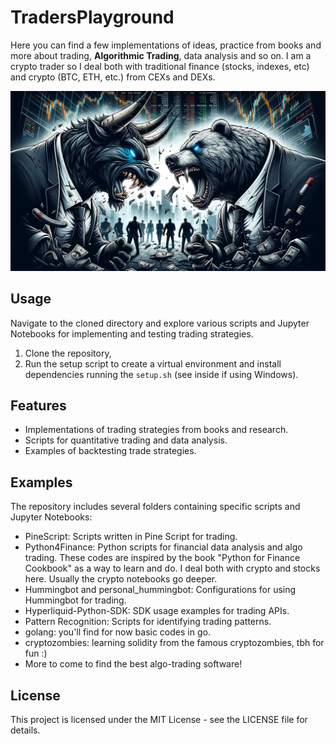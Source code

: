 # TradersPlayground
Here you can find a few implementations of ideas, practice from books and more about trading, **Algorithmic Trading**, data analysis and so on.
I am a crypto trader so I deal both with traditional finance (stocks, indexes, etc) and crypto (BTC, ETH, etc.) from CEXs and DEXs.

![Image1](_images/bullvsbear.webp)

## Usage
Navigate to the cloned directory and explore various scripts and Jupyter Notebooks for implementing and testing trading strategies. 
1. Clone the repository, 
2. Run the setup script to create a virtual environment and install dependencies running the ``setup.sh`` (see inside if using Windows).

## Features
- Implementations of trading strategies from books and research.
- Scripts for quantitative trading and data analysis.
- Examples of backtesting trade strategies.

## Examples
The repository includes several folders containing specific scripts and Jupyter Notebooks:
- PineScript: Scripts written in Pine Script for trading.
- Python4Finance: Python scripts for financial data analysis and algo trading. These codes are inspired by the book "Python for Finance Cookbook" as a way to learn and do. I deal both with crypto and stocks here. Usually the crypto notebooks go deeper.
- Hummingbot and personal_hummingbot: Configurations for using Hummingbot for trading.
- Hyperliquid-Python-SDK: SDK usage examples for trading APIs.
- Pattern Recognition: Scripts for identifying trading patterns.
- golang: you'll find for now basic codes in go.
- cryptozombies: learning solidity from the famous cryptozombies, tbh for fun :)
- More to come to find the best algo-trading software!

## License
This project is licensed under the MIT License - see the LICENSE file for details.
